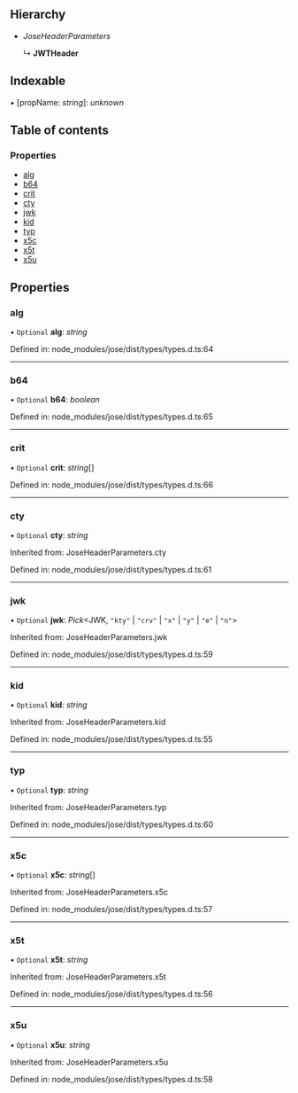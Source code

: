 ## Hierarchy

- *JoseHeaderParameters*

  ↳ **JWTHeader**

## Indexable

▪ [propName: *string*]: *unknown*

## Table of contents

### Properties

- [alg](jwtheader.md#alg)
- [b64](jwtheader.md#b64)
- [crit](jwtheader.md#crit)
- [cty](jwtheader.md#cty)
- [jwk](jwtheader.md#jwk)
- [kid](jwtheader.md#kid)
- [typ](jwtheader.md#typ)
- [x5c](jwtheader.md#x5c)
- [x5t](jwtheader.md#x5t)
- [x5u](jwtheader.md#x5u)

## Properties

### alg

• `Optional` **alg**: *string*

Defined in: node_modules/jose/dist/types/types.d.ts:64

___

### b64

• `Optional` **b64**: *boolean*

Defined in: node_modules/jose/dist/types/types.d.ts:65

___

### crit

• `Optional` **crit**: *string*[]

Defined in: node_modules/jose/dist/types/types.d.ts:66

___

### cty

• `Optional` **cty**: *string*

Inherited from: JoseHeaderParameters.cty

Defined in: node_modules/jose/dist/types/types.d.ts:61

___

### jwk

• `Optional` **jwk**: *Pick*<JWK, ``"kty"`` \| ``"crv"`` \| ``"x"`` \| ``"y"`` \| ``"e"`` \| ``"n"``\>

Inherited from: JoseHeaderParameters.jwk

Defined in: node_modules/jose/dist/types/types.d.ts:59

___

### kid

• `Optional` **kid**: *string*

Inherited from: JoseHeaderParameters.kid

Defined in: node_modules/jose/dist/types/types.d.ts:55

___

### typ

• `Optional` **typ**: *string*

Inherited from: JoseHeaderParameters.typ

Defined in: node_modules/jose/dist/types/types.d.ts:60

___

### x5c

• `Optional` **x5c**: *string*[]

Inherited from: JoseHeaderParameters.x5c

Defined in: node_modules/jose/dist/types/types.d.ts:57

___

### x5t

• `Optional` **x5t**: *string*

Inherited from: JoseHeaderParameters.x5t

Defined in: node_modules/jose/dist/types/types.d.ts:56

___

### x5u

• `Optional` **x5u**: *string*

Inherited from: JoseHeaderParameters.x5u

Defined in: node_modules/jose/dist/types/types.d.ts:58

